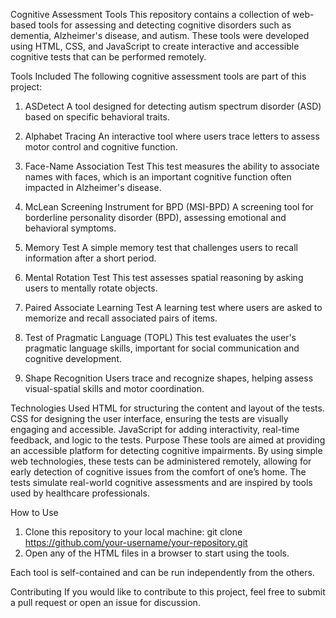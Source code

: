 Cognitive Assessment Tools
This repository contains a collection of web-based tools for assessing and detecting cognitive disorders such as dementia, Alzheimer's disease, and autism. These tools were developed using HTML, CSS, and JavaScript to create interactive and accessible cognitive tests that can be performed remotely.

Tools Included
The following cognitive assessment tools are part of this project:

1) ASDetect
A tool designed for detecting autism spectrum disorder (ASD) based on specific behavioral traits.

2) Alphabet Tracing
An interactive tool where users trace letters to assess motor control and cognitive function.

3) Face-Name Association Test
This test measures the ability to associate names with faces, which is an important cognitive function often impacted in Alzheimer's disease.

4) McLean Screening Instrument for BPD (MSI-BPD)
A screening tool for borderline personality disorder (BPD), assessing emotional and behavioral symptoms.

5) Memory Test
A simple memory test that challenges users to recall information after a short period.

5) Mental Rotation Test
This test assesses spatial reasoning by asking users to mentally rotate objects.

6) Paired Associate Learning Test
A learning test where users are asked to memorize and recall associated pairs of items.

6) Test of Pragmatic Language (TOPL)
This test evaluates the user's pragmatic language skills, important for social communication and cognitive development.

7) Shape Recognition
Users trace and recognize shapes, helping assess visual-spatial skills and motor coordination.

Technologies Used
HTML for structuring the content and layout of the tests.
CSS for designing the user interface, ensuring the tests are visually engaging and accessible.
JavaScript for adding interactivity, real-time feedback, and logic to the tests.
Purpose
These tools are aimed at providing an accessible platform for detecting cognitive impairments. By using simple web technologies, these tests can be administered remotely, allowing for early detection of cognitive issues from the comfort of one’s home. The tests simulate real-world cognitive assessments and are inspired by tools used by healthcare professionals.


How to Use
1) Clone this repository to your local machine:
git clone https://github.com/your-username/your-repository.git
2) Open any of the HTML files in a browser to start using the tools.

Each tool is self-contained and can be run independently from the others.

Contributing
If you would like to contribute to this project, feel free to submit a pull request or open an issue for discussion.
